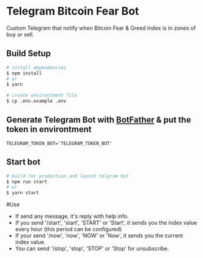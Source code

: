 # Telegram Bitcoin Fear Bot

Custom Telegram that notify when Bitcoin Fear & Greed Index is in zones of buy or sell.

## Build Setup

```bash
# install dependencies
$ npm install
# or
$ yarn 

# create environtment file
$ cp .env.example .env

```

## Generate Telegram Bot with [BotFather](https://t.me/BotFather) & put the token in environtment

```code
TELEGRAM_TOKEN_BOT='TELEGRAM_TOKEN_BOT'
```

## Start bot

```bash
# build for production and launch telgram bot
$ npm run start
# or
$ yarn start
```


#Use

- If send any message, it's reply with help info.
- If you send '/start', 'start', 'START' or 'Start', it sends you the index value every hour (this period can be configured)
- If your send '/now', 'now', 'NOW' or 'Now', it sends you the current index value.
- You can send '/stop', 'stop', 'STOP' or 'Stop' for unsubscribe.


